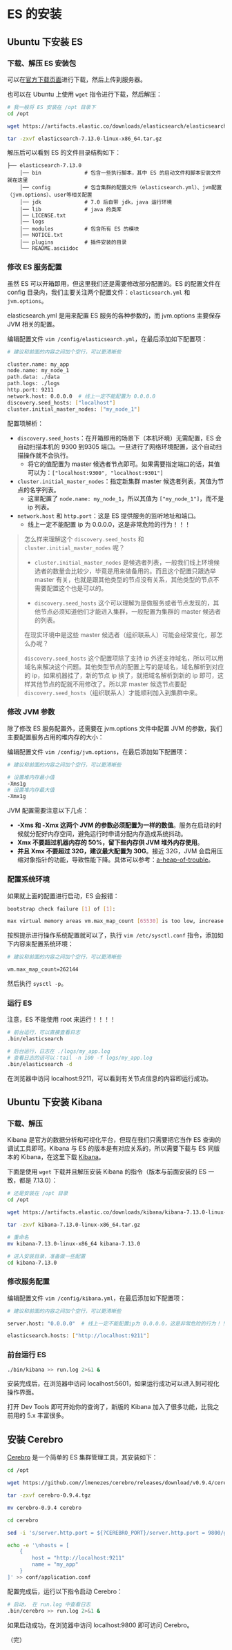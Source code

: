 # ES 的安装

## Ubuntu 下安装 ES

### 下载、解压 ES 安装包

可以在[官方下载页面](https://www.elastic.co/cn/downloads/elasticsearch)进行下载，然后上传到服务器。

也可以在 Ubuntu 上使用 `wget` 指令进行下载，然后解压：

```bash
# 我一般将 ES 安装在 /opt 目录下
cd /opt

wget https://artifacts.elastic.co/downloads/elasticsearch/elasticsearch-7.13.0-linux-x86_64.tar.gz

tar -zxvf elasticsearch-7.13.0-linux-x86_64.tar.gz
```

解压后可以看到 ES 的文件目录结构如下：

```
├── elasticsearch-7.13.0
    │── bin              # 包含一些执行脚本，其中 ES 的启动文件和脚本安装文件就在这里
    │── config           # 包含集群的配置文件（elasticsearch.yml）、jvm配置（jvm.options）、user等相关配置
    │── jdk              # 7.0 后自带 jdk，java 运行环境
    │── lib              # java 的类库
    │── LICENSE.txt
    │── logs
    │── modules          # 包含所有 ES 的模块
    │── NOTICE.txt
    │── plugins          # 插件安装的目录
    └── README.asciidoc
```

### 修改 ES 服务配置

虽然 ES 可以开箱即用，但这里我们还是需要修改部分配置的。ES 的配置文件在 config 目录内，我们主要关注两个配置文件：`elasticsearch.yml` 和 `jvm.options`。

elasticsearch.yml 是用来配置 ES 服务的各种参数的，而 jvm.options 主要保存 JVM 相关的配置。

编辑配置文件 `vim /config/elasticsearch.yml`，在最后添加如下配置项：

```bash
# 建议和前面的内容之间加个空行，可以更清晰些

cluster.name: my_app
node.name: my_node_1
path.data: ./data
path.logs: ./logs
http.port: 9211
network.host: 0.0.0.0  # 线上一定不能配置为 0.0.0.0
discovery.seed_hosts: ["localhost"]
cluster.initial_master_nodes: ["my_node_1"]
```

配置项解析：

* `discovery.seed_hosts`：在开箱即用的场景下（本机环境）无需配置，ES 会自动扫描本机的 9300 到9305 端口。一旦进行了网络环境配置，这个自动扫描操作就不会执行。
  * 将它的值配置为 master 候选者节点即可。如果需要指定端口的话，其值可以为：`["localhost:9300", "localhost:9301"]`
* `cluster.initial_master_nodes`：指定新集群 master 候选者列表，其值为节点的名字列表。
  * 这里配置了 `node.name: my_node_1`，所以其值为 `["my_node_1"]`，而不是 ip 列表。
* `network.host` 和 `http.port`：这是 ES 提供服务的监听地址和端口。
  * 线上一定不能配置 ip 为 0.0.0.0，这是非常危险的行为！！！

> 怎么样来理解这个 `discovery.seed_hosts` 和 `cluster.initial_master_nodes` 呢？
> 
> * `cluster.initial_master_nodes` 是候选者列表，一般我们线上环境候选者的数量会比较少，毕竟是用来做备用的。而且这个配置只跟选举 master 有关，也就是跟其他类型的节点没有关系，其他类型的节点不需要配置这个也是可以的。
>
> * `discovery.seed_hosts` 这个可以理解为是做服务或者节点发现的，其他节点必须知道他们才能进入集群，一般配置为集群的 master 候选者的列表。
>
> 在现实环境中是这些 master 候选者（组织联系人）可能会经常变化，那怎么办呢？
> 
> `discovery.seed_hosts` 这个配置项除了支持 ip 外还支持域名，所以可以用域名来解决这个问题。其他类型节点的配置上写的是域名，域名解析到对应的 ip，如果机器挂了，新的节点 ip 换了，就把域名解析到新的 ip 即可，这样其他节点的配就不用修改了。所以非 master 候选节点要配 `discovery.seed_hosts`（组织联系人）才能顺利加入到集群中来。

### 修改 JVM 参数

除了修改 ES 服务配置外，还需要在 jvm.options 文件中配置 JVM 的参数，我们主要配置服务占用的堆内存的大小：

编辑配置文件 `vim /config/jvm.options`，在最后添加如下配置项：

```bash
# 建议和前面的内容之间加个空行，可以更清晰些

# 设置堆内存最小值
-Xms1g
# 设置堆内存最大值
-Xmx1g
```

JVM 配置需要注意以下几点：

* **-Xms 和 -Xmx 这两个 JVM 的参数必须配置为一样的数值**。服务在启动的时候就分配好内存空间，避免运行时申请分配内存造成系统抖动。
* **Xmx 不要超过机器内存的 50%，留下些内存供 JVM 堆外内存使用**。
* **并且 Xmx 不要超过 32G，建议最大配置为 30G**。接近 32G，JVM 会启用压缩对象指针的功能，导致性能下降。具体可以参考：[a-heap-of-trouble](https://www.elastic.co/cn/blog/a-heap-of-trouble)。

### 配置系统环境

如果就上面的配置进行启动，ES 会报错：

```bash
bootstrap check failure [1] of [1]:

max virtual memory areas vm.max_map_count [65530] is too low, increase to at least [262144]
```

按照提示进行操作系统配置就可以了，执行 `vim /etc/sysctl.conf` 指令，添加如下内容来配置系统环境：

```bash
# 建议和前面的内容之间加个空行，可以更清晰些

vm.max_map_count=262144
```

然后执行 `sysctl -p`。

### 运行 ES

注意，ES 不能使用 root 来运行！！！！

```bash
# 前台运行，可以直接查看日志
.bin/elasticsearch

# 后台运行，日志在 ./logs/my_app.log
# 查看日志的话可以：tail -n 100 -f logs/my_app.log
.bin/elasticsearch -d
```

在浏览器中访问 localhost:9211，可以看到有关节点信息的内容即运行成功。

## Ubuntu 下安装 Kibana

### 下载、解压

Kibana 是官方的数据分析和可视化平台，但现在我们只需要把它当作 ES 查询的调试工具即可。Kibana 与 ES 的版本是有对应关系的，所以需要下载与 ES 同版本的 Kibana，在这里下载 [Kibana](https://www.elastic.co/cn/downloads/kibana)。

下面是使用 `wget` 下载并且解压安装 Kibana 的指令（版本与前面安装的 ES 一致，都是 7.13.0）：

```bash
# 还是安装在 /opt 目录
cd /opt

wget https://artifacts.elastic.co/downloads/kibana/kibana-7.13.0-linux-x86_64.tar.gz

tar -zxvf kibana-7.13.0-linux-x86_64.tar.gz

# 重命名
mv kibana-7.13.0-linux-x86_64 kibana-7.13.0

# 进入安装目录，准备做一些配置
cd kibana-7.13.0
```

### 修改服务配置

编辑配置文件 `vim /config/kibana.yml`，在最后添加如下配置项：

```bash
# 建议和前面的内容之间加个空行，可以更清晰些

server.host: "0.0.0.0"  # 线上一定不能配置ip为 0.0.0.0，这是非常危险的行为！！！

elasticsearch.hosts: ["http://localhost:9211"]
```

### 前台运行 ES

```bash
./bin/kibana >> run.log 2>&1 &
```

安装完成后，在浏览器中访问 localhost:5601，如果运行成功可以进入到可视化操作界面。

打开 Dev Tools 即可开始你的查询了，新版的 Kibana 加入了很多功能，比我之前用的 5.x 丰富很多。

## 安装 Cerebro

[Cerebro](https://github.com/lmenezes/cerebro) 是一个简单的 ES 集群管理工具，其安装如下：

```bash
cd /opt

wget https://github.com//lmenezes/cerebro/releases/download/v0.9.4/cerebro-0.9.4.tgz

tar -zxvf cerebro-0.9.4.tgz

mv cerebro-0.9.4 cerebro

cd cerebro

sed -i 's/server.http.port = ${?CEREBRO_PORT}/server.http.port = 9800/g' conf/application.conf

echo -e '\nhosts = [
    {
        host = "http://localhost:9211"
        name = "my_app"
    }
]' >> conf/application.conf
```

配置完成后，运行以下指令启动 Cerebro：

```bash
# 启动， 在 run.log 中查看日志
.bin/cerebro >> run.log 2>&1 &
```

如果启动成功，在浏览器中访问 localhost:9800 即可访问 Cerebro。

（完）
